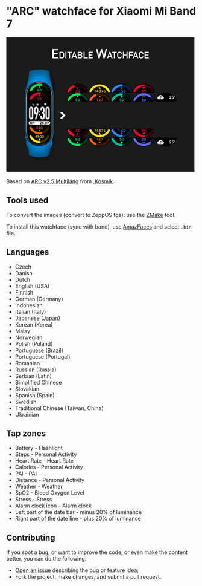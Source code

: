 # "ARC" watchface for Xiaomi Mi Band 7

![screenshot](screenshot.png)

Based on [ARC v2.5 Multilang](https://amazfitwatchfaces.com/mi-band-7/view/16) from [.Kosmik](https://amazfitwatchfaces.com/ucp/234311).

## Tools used

To convert the images (convert to ZeppOS tga): use the [ZMake](https://github.com/melianmiko/zmake) tool.

To install this watchface (sync with band), use [AmazFaces](https://play.google.com/store/apps/details?id=com.amazfitwatchfaces.st) and select `.bin` file.

## Languages

- Czech
- Danish
- Dutch
- English (USA)
- Finnish
- German (Germany)
- Indonesian
- Italian (Italy)
- Japanese (Japan)
- Korean (Korea)
- Malay
- Norwegian
- Polish (Poland)
- Portuguese (Brazil)
- Portuguese (Portugal)
- Romanian
- Russian (Russia)
- Serbian (Latin)
- Simplified Chinese
- Slovakian
- Spanish (Spain)
- Swedish
- Traditional Chinese (Taiwan, China)
- Ukrainian

## Tap zones

- Battery - Flashlight
- Steps - Personal Activity
- Heart Rate - Heart Rate
- Calories - Personal Activity
- PAI - PAI
- Distance - Personal Activity
- Weather - Weather
- SpO2 - Blood Oxygen Level
- Stress - Stress
- Alarm clock icon - Alarm clock
- Left part of the date bar - minus 20% of luminance
- Right part of the date line - plus 20% of luminance

## Contributing

If you spot a bug, or want to improve the code, or even make the content better, you can do the following:

- [Open an issue](https://github.com/cfgnunes/arc-miband7-watchface/issues/new) describing the bug or feature idea;
- Fork the project, make changes, and submit a pull request.
